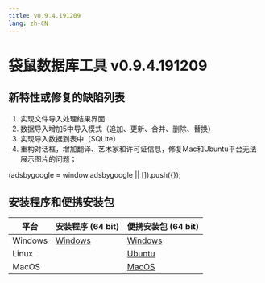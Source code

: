 ```yaml
---
title: v0.9.4.191209
lang: zh-CN
---
```


# 袋鼠数据库工具 v0.9.4.191209

## 新特性或修复的缺陷列表
1. 实现文件导入处理结果界面
2. 数据导入增加5中导入模式（追加、更新、合并、删除、替换）
3. 实现导入数据到表中（SQLite）
4. 重构对话框，增加翻译、艺术家和许可证信息，修复Mac和Ubuntu平台无法展示图片的问题；

<div>
    <script2 type="text/javascript" async="true" src="https://pagead2.googlesyndication.com/pagead/js/adsbygoogle.js" />
    <ins class="adsbygoogle"
        style="display:block; text-align:center;"
        data-ad-layout="in-article"
        data-ad-format="fluid"
        data-ad-client="ca-pub-3975819313740938"
        data-ad-slot="6760827895"></ins>
    <script2 type="text/javascript">
        (adsbygoogle = window.adsbygoogle || []).push({});
    </script2>
</div>


## 安装程序和便携安装包 <Badge text="链接已失效" type="warning"/>

| 平台          | 安装程序 (64 bit) | 便携安装包 (64 bit)  |
|-------------------|-------------------|-------------------|
| Windows | [Windows](https://github.com/dbkangaroo/kangaroo/releases/download/v0.9.4.191209/Kangaroo_0.9.4.191209_win64.exe) | [Windows](https://github.com/dbkangaroo/kangaroo/releases/download/v0.9.4.191209/Kangaroo_0.9.4.191209_win64.7z) |
| Linux |  | [Ubuntu](https://github.com/dbkangaroo/kangaroo/releases/download/v0.9.4.191209/Kangaroo_0.9.4.191209_ubuntu.zip) |
| MacOS |  | [MacOS](https://github.com/dbkangaroo/kangaroo/releases/download/v0.9.4.191209/Kangaroo_0.9.4.191209_macos.zip) |
